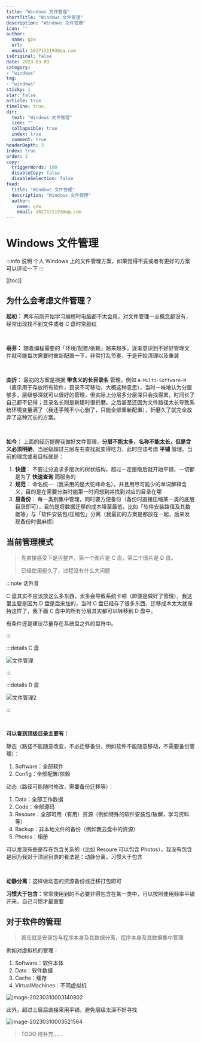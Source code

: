 ```yaml
---
title: "Windows 文件管理"
shortTitle: "Windows 文件管理"
description: "Windows 文件管理"
icon: ""
author: 
  name: gzw
  url: 
  email: 1627121193@qq.com
isOriginal: false
date: 2023-03-09
category: 
- "windows"
tag:
- "windows"
sticky: 1
star: false
article: true
timeline: true,
dir:
  text: "Windows 文件管理"
  icon: ""
  collapsible: true
  index: true
  comment: true
headerDepth: 3
index: true
order: 2
copy:
  triggerWords: 100
  disableCopy: false
  disableSelection: false
feed:
  title: "Windows 文件管理"
  description: "Windows 文件管理"
  author:
    name: gzw
    email: 1627121193@qq.com
---
```






# Windows 文件管理



:::info 说明
个人 Windows 上的文件管理方案，如果觉得不妥或者有更好的方案可以评论一下
:::



[[toc]]





## 为什么会考虑文件管理？

**起初：** 两年前刚开始学习编程时电脑都不太会用，对文件管理一点概念都没有，经常出现找不到文件或者 C 盘时常脸红

<br/>



**萌芽：** 随着编程需要的「环境/配置/依赖」越来越多，逐渐意识到不好好管理文件就可能每次需要时重新配置一下，非常打乱节奏，于是开始清理以及重装

<br/>



**曲折：** 最初的方案是根据 **带含义的长目录名** 管理，例如 `A-Multi-Software-N`（表示用于存放所有软件，目录不可移动，大概这种意思），当时一味地认为分层够多，层级够深就可以很好的管理，但实际上分层多分层深只会找得累，时间长了自己都不记得；目录名长则是新建时很折磨。之后甚至还因为文件路径太长导致系统环境变量满了（我还手残不小心删了，只能全部重新配置），折磨久了就完全放弃了这种冗长的方案。

<br/>



**如今：** 上面的经历提醒我做好文件管理，**分层不能太多，名称不能太长，但是含义必须明确**，当层级超过三层左右查找就变得吃力，此时应该考虑 **平铺** 管理。当前的理念或者目标就是：

1. **快捷**： 不要过分追求多层次的树状结构，超过一定层级后就开始平铺，一切都是为了 **快速查询** 而服务的
2. **规范**： 命名统一（我采用的是大驼峰命名），并且用尽可能少的单词解释含义，目的是在需要分类时能第一时间想到并找到对应的目录在哪
3. **易备份**： 每一类别集中管理，同时要方便备份（备份时直接压缩某一类的底层目录即可），目的是将数据迁移的成本降至最低，比如「软件安装路径及其数据等」与「软件安装包/压缩包」分离（我最初的方案是都放在一起，后来发现备份时很麻烦）









## 当前管理模式

> 先直接感受下是否整齐，第一个图片是 C 盘，第二个图片是 D 盘。
>
> 已经使用挺久了，过程没有什么大问题

:::note 话外音

C 盘其实不应该放这么多东西，太多会导致系统卡顿（即便是做好了管理），我这里主要是因为 D 盘是后来加的，当时 C 盘已经存了很多东西，迁移成本太大就保持这样了，我下面 C 盘中的所有分层其实都可以转移到 D 盘中。

有条件还是建议尽量存在系统盘之外的盘符中。

:::

:::details C 盘

![文件管理](https://my-photos-1.oss-cn-hangzhou.aliyuncs.com/markdown//%E6%96%87%E4%BB%B6%E7%AE%A1%E7%90%86/20230310/%E6%96%87%E4%BB%B6%E7%AE%A1%E7%90%861.png)

:::

:::details D 盘

![文件管理2](https://my-photos-1.oss-cn-hangzhou.aliyuncs.com/markdown//%E6%96%87%E4%BB%B6%E7%AE%A1%E7%90%86/20230310/%E6%96%87%E4%BB%B6%E7%AE%A1%E7%90%862.png)

:::



<br/>



**可以看到顶级目录主要有：**

静态（路径不能随意改变，不必迁移备份，例如软件不能随意移动，不需要备份管理）：

1. Software：全部软件
2. Config：全部配置/依赖

动态（路径可能随时修改，需要备份迁移等）：

1. Data：全部工作数据
2. Code：全部源码
3. Resoure：全部可用（有用）资源（例如特殊的软件安装包/破解，学习资料等）
4. Backup：非本地文件的备份（例如我云盘中的资源）
5. Photos：相册

可以发现有些是存在包含关系的（比如 Resoure 可以包含 Photos），我没有包含是因为我对于顶层目录的看法是：动静分离，习惯大于包含

<br/>



**动静分离**：这样做动态的资源备份或迁移打包即可

**习惯大于包含**：常常使用到的不必要非得包含在某一类中，可以按照使用频率平铺开来，自己习惯才最重要





## 对于软件的管理

> 首先就是安装包与程序本身及其数据分离，程序本身及其数据集中管理

例如对虚拟机的管理：

1. Software：软件本体
2. Data：软件数据
3. Cache：缓存
4. VirtualMachines：不同虚拟机

![image-20230310003140802](https://my-photos-1.oss-cn-hangzhou.aliyuncs.com/markdown//%E6%96%87%E4%BB%B6%E7%AE%A1%E7%90%86/20230310/%E8%BD%AF%E4%BB%B6%E7%AE%A1%E7%90%861.png)

此外，超过三层后直接采用平铺，避免层级太深不好寻找

![image-20230310003521564](https://my-photos-1.oss-cn-hangzhou.aliyuncs.com/markdown//%E6%96%87%E4%BB%B6%E7%AE%A1%E7%90%86/20230310/%E8%BD%AF%E4%BB%B6%E7%AE%A1%E7%90%862.png)



> TODO 待补充……